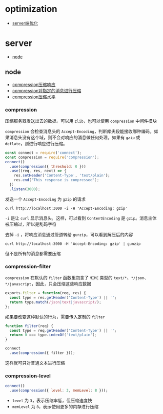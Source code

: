 # optimization

- [server端优化](#server)

# server

- [node](#node)

## node

- [compression压缩响应](#compression)
- [compression对指定的消息进行压缩](#compression-filter)
- [compression压缩水平](#compression-level)

### compression

压缩服务器发送出去的数据。可以用 `zlib`，也可以使用 `compression` 中间件模块

`compression` 会检查消息头的 `Accept-Encoding`，判断库夫段能接收哪种编码。如果消息头没有这个域，则不会对响应的消息做任何处理。如果有 `gzip` 或 `deflate`，则进行响应进行压缩。
```js
const connect = require('connect');
const compression = require('compression');
connect()
  .use(compression({ threshold: 0 }))
  .use((req, res, next) => {
    res.setHeader('Content-Type', 'text/plain');
    res.end('This response is compressed');
  })
  .listen(3000);
```

发送一个 `Accept-Encoding` 为 `gzip` 的请求
```
curl http://localhost:3000 -i -H 'Accept-Encoding: gzip'
```

`-i` 是让 `curl` 显示消息头，这样，可以看到 `ContentEncoding` 是 `gzip`。消息主体被压缩过，所以是乱码字符

去掉 `-i` ，将响应消息通过管道转给 `gunzip`，可以看到解压后的内容

```
curl http://localhost:3000 -H 'Accept-Encoding: gzip' | gunzip
```

但不是所有的消息都需要压缩

### compression-filter

`compression` 在默认的 `filter` 函数里包含了 `MIME` 类型的 `text/*`、`*/json`、`*/javascript`，因此，只会压缩这些响应数据

```js
exports.filter = function(req, res) {
  const type = res.getHeader('Content-Type') || '';
  return type.match(/json|text|javascript/);
};
```

如果要改变这种默认的行为，需要传入定制的 `filter`

```js
function filter(req) {
  const type = req.getHeader('Content-Type') || '';
  return 0 === type.indexOf('text/plain');
}

connect
  .use(compression({ filter }));
```

这样就可只对普通文本进行压缩

### compression-level

```js
connect()
  .use(compression({ level: 3, memLevel: 8 }));
```

- `level` 为 `3`，表示压缩率低，但压缩速度快
- `memLevel` 为 `8`，表示使用更多的内存进行压缩
